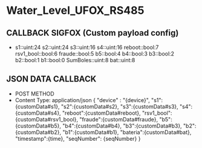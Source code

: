 # Water_Level_UFOX_RS485

## CALLBACK SIGFOX (Custom payload config)
- s1::uint:24 s2::uint:24 s3::uint:16 s4::uint:16 reboot::bool:7 rsv1_bool::bool:6 fraude::bool:5 b5::bool:4 b4::bool:3 b3::bool:2 b2::bool:1 b1::bool:0 SumBoles::uint:8 bat::uint:8
 ## JSON DATA CALLBACK
 - POST METHOD
 - Content Type: application/json
 { 
  "device" : "{device}",
  "s1":{customData#s1},
  "s2":{customData#s2},
  "s3":{customData#s3},
  "s4":{customData#s4},
  "reboot":{customData#reboot},
  "rsv1_bool":{customData#rsv1_bool},
  "fraude":{customData#fraude},
  "b5":{customData#b5},
  "b4":{customData#b4},
  "b3":{customData#b3},
  "b2":{customData#b2},
  "b1":{customData#b1},
  "bateria":{customData#bat},
  "timestamp":{time},
  "seqNumber": {seqNumber}
}


